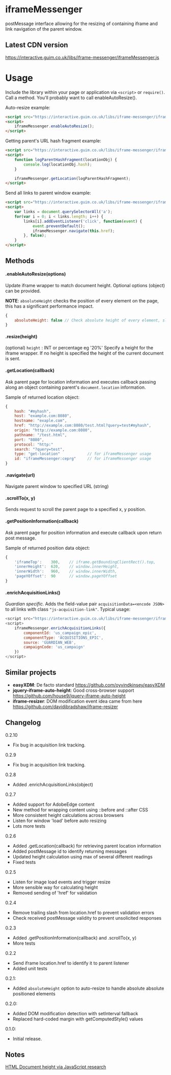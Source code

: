 iframeMessenger
===============
postMessage interface allowing for the resizing of containing iframe
and link navigation of the parent window.


## Latest CDN version

https://interactive.guim.co.uk/libs/iframe-messenger/iframeMessenger.js

Usage
=====

Include the library within your page or application via `<script>` or `require()`. Call a method. You'll probably want to call enableAutoResize().

Auto-resize example:
```html
<script src="https://interactive.guim.co.uk/libs/iframe-messenger/iframeMessenger.js"></script>
<script>
    iframeMessenger.enableAutoResize();
</script>
```

Getting parent's URL hash fragment example:
```html
<script src="https://interactive.guim.co.uk/libs/iframe-messenger/iframeMessenger.js"></script>
<script>
    function logParentHashFragment(locationObj) {
        console.log(locationObj.hash);
    }

    iframeMessenger.getLocation(logParentHashFragment);
</script>
```

Send all links to parent window example:
```html
<script src="https://interactive.guim.co.uk/libs/iframe-messenger/iframeMessenger.js"></script>
<script>
    var links = document.querySelectorAll('a');
    for(var i = 0; i < links.length; i++) {
        links[i].addEventListener('click', function(event) {
            event.preventDefault();
            iframeMessenger.navigate(this.href);
        }, false);
    }
</script>
```

## Methods

#### .enableAutoResize(options)
Update iframe wrapper to match document height. Optional options (object) can be provided.

**NOTE**: `absoluteHeight` checks the position of every element on the page, this has a significant
performance impact.

```JavaScript
{
    absoluteHeight: false // Check absolute height of every element, slow!
}
```

#### .resize(height)
(optional) `height` : INT or percentage eg '20%'
Specify a height for the iframe wrapper. If no height is specified the height
of the current document is sent.


#### .getLocation(callback)
Ask parent page for location information and executes callback passing
along an object containing parent's `document.location` information.

Sample of returned location object:
```JavaScript
{
    hash: "#myhash",
    host: "example.com:8080",
    hostname: "exaple.com",
    href: "http://example.com:8080/test.html?query=test#myhash",
    origin: "http://example.com:8080",
    pathname: "/test.html",
    port: "8080",
    protocol: "http:"
    search: "?query=test",
    type: "get-location"            // for iframeMessenger usage
    id: "iframeMessenger:ceprg"     // for iframeMessenger usage
}
```

#### .navigate(url)
Navigate parent window to specified URL (string)

#### .scrollTo(x, y)
Sends request to scroll the parent page to a specified x, y position.

#### .getPositionInformation(callback)
Ask parent page for position information and execute callback upon return post
message.

Sample of returned position data object:
```Javascript
{
    'iframeTop':    300,    // iframe.getBoundingClientRect().top,
    'innerHeight':  620,    // window.innerHeight,
    'innerWidth':   960,    // window.innerWidth,
    'pageYOffset':  90      // window.pageYOffset
}
```

#### .enrichAcquisitionLinks()
_Guardian specific._ Adds the field-value pair `acquisitionData=<encode JSON>` to all links with class 
`"js-acquisition-link"`. Typical usage:
```Javascript
<script src="https://interactive.guim.co.uk/libs/iframe-messenger/iframeMessenger.js"></script>
<script>
    iframeMessenger.enrichAcquisitionLinks({
        componentId: 'us_campaign_epic',
        componentType: 'ACQUISITIONS_EPIC',
        source: 'GUARDIAN_WEB',
        campaignCode: 'us_campaign'
    })
</script>
```

## Similar projects
 - **easyXDM**: De facto standard https://github.com/oyvindkinsey/easyXDM
 - **jquery-iframe-auto-height**: Good cross-browser support https://github.com/house9/jquery-iframe-auto-height
 - **iframe-resizer**: DOM modification event idea came from here https://github.com/davidjbradshaw/iframe-resizer



## Changelog

0.2.10
- Fix bug in acquisition link tracking.

0.2.9
- Fix bug in acquisition link tracking.

0.2.8
- Added .enrichAcquisitionLinks(object)

0.2.7
- Added support for AdobeEdge content
- New method for wrapping content using ::before and ::after CSS
- More consistent height calculations across browsers
- Listen for window 'load' before auto resizing
- Lots more tests

0.2.6
- Added .getLocation(callback) for retrieving parent location information
- Added postMessage id to identify returning messages
- Updated height calculation using max of several different readings
- Fixed tests

0.2.5
- Listen for image load events and trigger resize
- More sensible way for calculating height
- Removed sending of 'href' for validation

0.2.4
- Remove trailing slash from location.href to prevent validation errors
- Check received postMessage validity to prevent unsolicited responses

0.2.3
- Added .getPositionInformation(callback) and .scrollTo(x, y)
- More tests

0.2.2
- Send iframe location.href to identify it to parent listener
- Added unit tests

0.2.1:
- Added `absoluteHeight` option to auto-resize to handle absolute absolute positioned elements

0.2.0:
- Added DOM modification detection with setInterval fallback
- Replaced hard-coded margin with getComputedStyle() values

0.1.0:
- Initial release.


## Notes
[HTML Document height via JavaScript research](https://docs.google.com/spreadsheets/d/1dv4bO6F9A0KGF6FdLsIJrKnidnrVsM8i3uI-OfCYjWQ/edit?usp=sharing)
